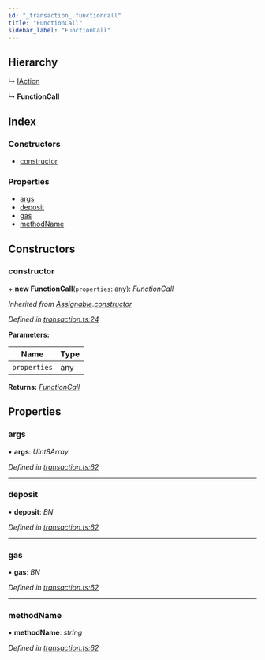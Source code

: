 ```yaml
---
id: "_transaction_.functioncall"
title: "FunctionCall"
sidebar_label: "FunctionCall"
---
```


## Hierarchy

  ↳ [IAction](_transaction_.iaction.md)

  ↳ **FunctionCall**

## Index

### Constructors

* [constructor](_transaction_.functioncall.md#constructor)

### Properties

* [args](_transaction_.functioncall.md#args)
* [deposit](_transaction_.functioncall.md#deposit)
* [gas](_transaction_.functioncall.md#gas)
* [methodName](_transaction_.functioncall.md#methodname)

## Constructors

###  constructor

\+ **new FunctionCall**(`properties`: any): *[FunctionCall](_transaction_.functioncall.md)*

*Inherited from [Assignable](_transaction_.assignable.md).[constructor](_transaction_.assignable.md#constructor)*

*Defined in [transaction.ts:24](https://github.com/nearprotocol/nearlib/blob/2fe0e0d/src.ts/transaction.ts#L24)*

**Parameters:**

Name | Type |
------ | ------ |
`properties` | any |

**Returns:** *[FunctionCall](_transaction_.functioncall.md)*

## Properties

###  args

• **args**: *Uint8Array*

*Defined in [transaction.ts:62](https://github.com/nearprotocol/nearlib/blob/2fe0e0d/src.ts/transaction.ts#L62)*

___

###  deposit

• **deposit**: *BN*

*Defined in [transaction.ts:62](https://github.com/nearprotocol/nearlib/blob/2fe0e0d/src.ts/transaction.ts#L62)*

___

###  gas

• **gas**: *BN*

*Defined in [transaction.ts:62](https://github.com/nearprotocol/nearlib/blob/2fe0e0d/src.ts/transaction.ts#L62)*

___

###  methodName

• **methodName**: *string*

*Defined in [transaction.ts:62](https://github.com/nearprotocol/nearlib/blob/2fe0e0d/src.ts/transaction.ts#L62)*
